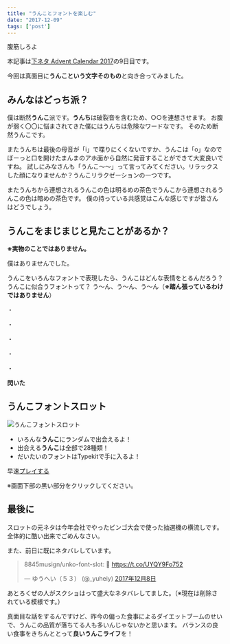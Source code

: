 ```yaml
---
title: "うんことフォントを楽しむ"
date: "2017-12-09"
tags: ['post']
---
```


腹筋しろよ

本記事は[下ネタ Advent Calendar 2017](https://adventar.org/calendars/2782)の9日目です。

今回は真面目に**うんこという文字そのもの**と向き合ってみました。

## みんなはどっち派？

僕は断然**うんこ**派です。**うんち**は破裂音を含むため、○○を連想させます。 お腹が弱く〇〇に悩まされてきた僕にはうんちは危険なワードなです。 そのため断然うんこです。

またうんちは最後の母音が「i」で喋りにくくないですか、うんこは「o」なのでぼーっと口を開けたまんまのアホ面から自然に発音することができて大変良いですね。 試しにみなさんも「うんこ〜〜」って言ってみてください。リラックスした顔になりませんか？うんこリラクゼーションの一つです。

またうんちから連想されるうんこの色は明るめの茶色でうんこから連想されるうんこの色は暗めの茶色です。 僕の持っている共感覚はこんな感じですが皆さんはどうでしょう。

## うんこをまじまじと見たことがあるか？

**※実物のことではありません。**

僕はありませんでした。

うんこをいろんなフォントで表現したら、うんこはどんな表情をとるんだろう？うんこに似合うフォントって？ う〜ん、う〜ん、う〜ん（**※踏ん張っているわけではありません**）

・

・

・

・

・

**閃いた**

## うんこフォントスロット

![うんこフォントスロット](https://abroller.tech/wp-content/uploads/2017/12/unko.jpg)

- いろんな**うんこ**にランダムで出会えるよ！
- 出会える**うんこ**は全部で28種類！
- だいたいのフォントはTypekitで手に入るよ！

早速[プレイする](https://8845musign.github.io/unko-font-slot/)

※画面下部の黒い部分をクリックしてください。

## 最後に

スロットの元ネタは今年会社でやったビンゴ大会で使った抽選機の横流しです。 全体的に酷い出来でごめんなさい。

また、前日に既にネタバレしています。

<blockquote class="twitter-tweet" data-lang="ja"><p dir="ltr" lang="da">8845musign/unko-font-slot: 💩 <a href="https://t.co/UYQY9Fo752">https://t.co/UYQY9Fo752</a></p>— ゆうへい（５３） (@_yuheiy) <a href="https://twitter.com/_yuheiy/status/938938902320070656?ref_src=twsrc%5Etfw">2017年12月8日</a></blockquote>
<script async src="https://platform.twitter.com/widgets.js" charset="utf-8"></script>

あとろくぜの人がスクショはって盛大なネタバレしてました。（※現在は削除されている模様です。）

真面目な話をするんですけど、昨今の偏った食事によるダイエットブームのせいで、うんこの品質が落ちてる人も多いんじゃないかと思います。 バランスの良い食事をきちんととって**良いうんこライフ**を！
